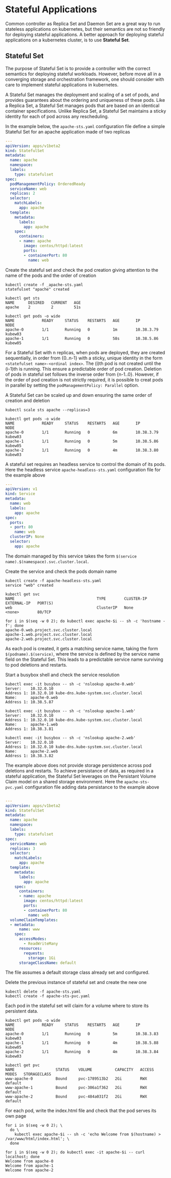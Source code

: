 # Stateful Applications
Common controller as Replica Set and Daemon Set are a great way to run stateless applications on kubernetes, but their semantics are not so friendly for deploying stateful applications. A better approach for deploying stateful applications on a kubernetes cluster, is to use **Stateful Set**.

## Stateful Set
The purpose of Stateful Set is to provide a controller with the correct semantics for deploying stateful workloads. However, before move all in a converging storage and orchestration framework, one should consider with care to implement stateful applications in kubernetes.

A Stateful Set manages the deployment and scaling of a set of pods, and provides guarantees about the ordering and uniqueness of these pods. Like a Replica Set, a Stateful Set manages pods that are based on an identical container specifications. Unlike Replica Set, a Stateful Set maintains a sticky identity for each of pod across any rescheduling.

In the example below, the ``apache-sts.yaml`` configuration file define a simple Stateful Set for an apache application made of two replicas

```yaml
---
apiVersion: apps/v1beta2
kind: StatefulSet
metadata:
  name: apache
  namespace:
  labels:
    type: statefulset
spec:
  podManagementPolicy: OrderedReady
  serviceName: web
  replicas: 2
  selector:
    matchLabels:
      app: apache
  template:
    metadata:
      labels:
        app: apache
    spec:
      containers:
      - name: apache
        image: centos/httpd:latest
        ports:
        - containerPort: 80
          name: web
```

Create the stateful set and check the pod creation giving attention to the name of the pods and the order of creation

    kubectl create -f _apache-sts.yaml
    statefulset "apache" created

    kubectl get sts
    NAME      DESIRED   CURRENT   AGE
    apache    2         2         51s
    
    kubectl get pods -o wide
    NAME            READY     STATUS    RESTARTS   AGE       IP           NODE
    apache-0        1/1       Running   0          1m        10.38.3.79   kubew03
    apache-1        1/1       Running   0          58s       10.38.5.86   kubew05

For a Stateful Set with n replicas, when pods are deployed, they are created sequentially, in order from {0..n-1} with a sticky, unique identity in the form ``<statefulset name>-<ordinal index>``. The (i)th pod is not created until the (i-1)th is running. This ensure a predictable order of pod creation. Deletion of pods in stateful set follows the inverse order from {n-1..0}. However, if the order of pod creation is not strictly required, it is possible to creat pods in parallel by setting the ``podManagementPolicy: Parallel`` option.

A Stateful Set can be scaled up and down ensuring the same order of creation and deletion

    kubectl scale sts apache --replicas=3

    kubectl get pods -o wide
    NAME            READY     STATUS    RESTARTS   AGE       IP           NODE
    apache-0        1/1       Running   0          6m        10.38.3.79   kubew03
    apache-1        1/1       Running   0          5m        10.38.5.86   kubew05
    apache-2        1/1       Running   0          4m        10.38.3.80   kubew03

A stateful set requires an headless service to control the domain of its pods. Here the headless service ``apache-headless-sts.yaml`` configuration file for the example above
```yaml
---
apiVersion: v1
kind: Service
metadata:
  name: web
  labels:
    app: apache
spec:
  ports:
  - port: 80
    name: web
  clusterIP: None
  selector:
    app: apache
```

The domain managed by this service takes the form ``$(service name).$(namespace).svc.cluster.local``. 

Create the service and check the pods domain name

    kubectl create -f apache-headless-sts.yaml
    service "web" created
    
    kubectl get svc
    NAME                                    TYPE        CLUSTER-IP      EXTERNAL-IP   PORT(S)   
    web                                     ClusterIP   None            <none>        80/TCP

    for i in $(seq -w 0 2); do kubectl exec apache-$i -- sh -c 'hostname -f'; done
    apache-0.web.project.svc.cluster.local
    apache-1.web.project.svc.cluster.local
    apache-2.web.project.svc.cluster.local

As each pod is created, it gets a matching service name, taking the form ``$(podname).$(service)``, where the service is defined by the service name field on the Stateful Set. This leads to a predictable service name surviving to pod deletions and restarts.

Start a busybox shell and check the service resolution

    kubectl exec -it busybox -- sh -c 'nslookup apache-0.web'
    Server:    10.32.0.10
    Address 1: 10.32.0.10 kube-dns.kube-system.svc.cluster.local
    Name:      apache-0.web
    Address 1: 10.38.5.87

    kubectl exec -it busybox -- sh -c 'nslookup apache-1.web'
    Server:    10.32.0.10
    Address 1: 10.32.0.10 kube-dns.kube-system.svc.cluster.local
    Name:      apache-1.web
    Address 1: 10.38.3.81

    kubectl exec -it busybox -- sh -c 'nslookup apache-2.web'
    Server:    10.32.0.10
    Address 1: 10.32.0.10 kube-dns.kube-system.svc.cluster.local
    Name:      apache-2.web
    Address 1: 10.38.3.82

The example above does not provide storage persistence across pod deletions and restarts. To achieve persistance of data, as required in a stateful application, the Stateful Set leverages on the Persistant Volume Claim model on a shared storage environment. Here the ``apache-sts-pvc.yaml`` configuration file adding data persistance to the example above

```yaml

---
apiVersion: apps/v1beta2
kind: StatefulSet
metadata:
  name: apache
  namespace:
  labels:
    type: statefulset
spec:
  serviceName: web
  replicas: 3
  selector:
    matchLabels:
      app: apache
  template:
    metadata:
      labels:
        app: apache
    spec:
      containers:
      - name: apache
        image: centos/httpd:latest
        ports:
        - containerPort: 80
          name: web
  volumeClaimTemplates:
  - metadata:
      name: www
    spec:
      accessModes:
        - ReadWriteMany
      resources:
        requests:
          storage: 1Gi
      storageClassName: default
```

The file assumes a default storage class already set and configured.

Delete the previous instance of stateful set and create the new one

    kubectl delete -f apache-sts.yaml
    kubectl create -f apache-sts-pvc.yaml

Each pod in the stateful set will claim for a volume where to store its persistent data.

    kubectl get pods -o wide
    NAME            READY     STATUS    RESTARTS   AGE       IP           NODE
    apache-0        1/1       Running   0          5m        10.38.3.83   kubew03
    apache-1        1/1       Running   0          4m        10.38.5.88   kubew05
    apache-2        1/1       Running   0          4m        10.38.3.84   kubew03

    kubectl get pvc
    NAME                  STATUS    VOLUME          CAPACITY   ACCESS MODES   STORAGECLASS 
    www-apache-0          Bound     pvc-1789513b2   2Gi        RWX            default  
    www-apache-1          Bound     pvc-306a1f362   2Gi        RWX            default 
    www-apache-2          Bound     pvc-484a031f2   2Gi        RWX            default 

For each pod, write the index.html file and check that the pod serves its own page

    for i in $(seq -w 0 2); \
      do \
        kubectl exec apache-$i -- sh -c 'echo Welcome from $(hostname) > /var/www/html/index.html'; \
      done

    for i in $(seq -w 0 2); do kubectl exec -it apache-$i -- curl localhost; done
    Welcome from apache-0
    Welcome from apache-1
    Welcome from apache-2


